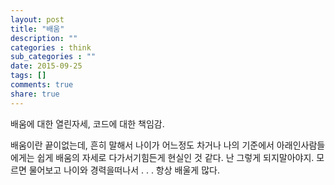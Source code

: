```yaml
---
layout: post
title: "배움"
description: ""
categories : think
sub_categories : ""
date: 2015-09-25
tags: []
comments: true
share: true
---
```


배움에 대한 열린자세, 코드에 대한 책임감.

배움이란 끝이없는데, 흔히 말해서 나이가 어느정도 차거나 나의 기준에서 아래인사람들에게는 쉽게 배움의 자세로 다가서기힘든게 현실인 것 같다.
난 그렇게 되지말아야지. 모르면 물어보고 나이와 경력을떠나서 . . . 항상 배울게 많다.

